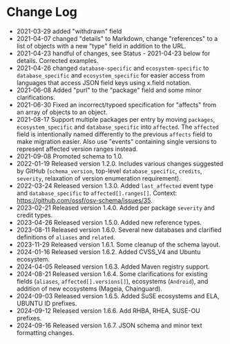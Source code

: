 # Change Log

- 2021-03-29 added "withdrawn" field
- 2021-04-07 changed "details" to Markdown, change "references" to a list of
  objects with a new "type" field in addition to the URL.
- 2021-04-23 handful of changes, see Status - 2021-04-23 below for details. Corrected examples.
- 2021-04-26 changed `database-specific` and `ecosystem-specific` to
  `database_specific` and `ecosystem_specific` for easier access from languages
  that access JSON field keys using x.field notation.
- 2021-06-08 Added "purl" to the "package" field and some minor clarifications.
- 2021-06-30 Fixed an incorrect/typoed specification for "affects" from an array
  of objects to an object.
- 2021-08-17 Support multiple packages per entry by moving `packages`,
  `ecosystem_specific` and `database_specific` into `affected`. The `affected`
  field is intentionally named differently to the previous `affects` field to
  make migration easier. Also use "events" containing single versions to
  represent affected version ranges instead.
- 2021-09-08 Promoted schema to 1.0.
- 2022-01-19 Released version 1.2.0. Includes various changes suggested by
  GitHub (`schema_version`, top-level `database_specific`, `credits`,
  `severity`, relaxation of version enumeration requirement).
- 2022-03-24 Released version 1.3.0. Added `last_affected` event type and
  `database_specific` to `affected[].ranges[]`.
  Context: https://github.com/ossf/osv-schema/issues/35.
- 2023-02-21 Released version 1.4.0. Added per package `severity` and
  credit types.
- 2023-04-26 Released version 1.5.0. Added new reference types.
- 2023-08-11 Released version 1.6.0. Several new databases and clarified
  definitions of `aliases` and `related`.
- 2023-11-29 Released version 1.6.1. Some cleanup of the schema layout.
- 2024-01-16 Released version 1.6.2. Added CVSS_V4 and Ubuntu ecosystem.
- 2024-04-05 Released version 1.6.3. Added Maven registry support.
- 2024-08-21 Released version 1.6.4. Some clarifications for existing fields
  (`aliases`, `affected[].versions[]`), ecosystems (`Android`), and addition of
  new ecosystems (Mageia, Chainguard).
- 2024-09-03 Released version 1.6.5. Added SuSE ecosystems and ELA, UBUNTU ID
  prefixes.
- 2024-09-12 Released version 1.6.6. Add RHBA, RHEA, SUSE-OU prefixes.
- 2024-09-16 Released version 1.6.7. JSON schema and minor text formatting changes.
